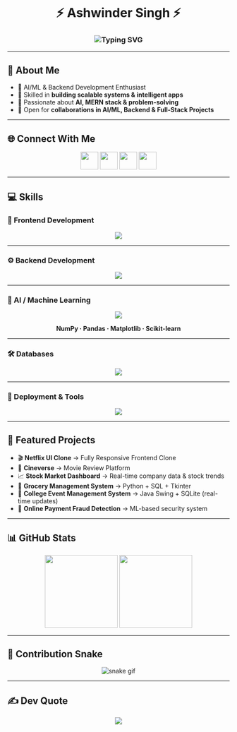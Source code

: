 <h1 align="center">⚡ Ashwinder Singh ⚡</h1>
<h3 align="center">
  <img src="https://readme-typing-svg.demolab.com?font=Fira+Code&size=24&pause=1000&color=00F7FF&center=true&vCenter=true&width=500&lines=AI%2FML+Engineer;Backend+Developer;MERN+Stack+Developer;Creative+Web+Developer" alt="Typing SVG" />
</h3>

---

## 💫 About Me
- 🚀 AI/ML & Backend Development Enthusiast  
- 🧠 Skilled in **building scalable systems & intelligent apps**  
- 🎯 Passionate about **AI, MERN stack & problem-solving**  
- 🤝 Open for **collaborations in AI/ML, Backend & Full-Stack Projects**  

---

## 🌐 Connect With Me
<p align="center">
  <a href="https://www.instagram.com/ashwinder_7/"><img src="https://skillicons.dev/icons?i=instagram" height="40"/></a>
  <a href="mailto:singhashwinder19@gmail.com"><img src="https://skillicons.dev/icons?i=gmail" height="40"/></a>
  <a href="https://www.linkedin.com/"><img src="https://skillicons.dev/icons?i=linkedin" height="40"/></a>
  <a href="https://x.com/"><img src="https://skillicons.dev/icons?i=twitter" height="40"/></a>
</p>

---

## 💻 Skills  

### 🎨 Frontend Development  
<p align="center">
  <img src="https://skillicons.dev/icons?i=html,css,js,react,tailwind,figma,ejs" />
</p>

---

### ⚙️ Backend Development  
<p align="center">
  <img src="https://skillicons.dev/icons?i=nodejs,express,python,flask,django,fastapi,php" />
</p>

---

### 🧠 AI / Machine Learning  
<p align="center">
  <img src="https://skillicons.dev/icons?i=python,tensorflow,pytorch" />
</p>
<p align="center">
  <b>NumPy · Pandas · Matplotlib · Scikit-learn</b>
</p>

---

### 🛠️ Databases  
<p align="center">
  <img src="https://skillicons.dev/icons?i=mysql,mongodb,sqlite" />
</p>

---

### 🚀 Deployment & Tools  
<p align="center">
  <img src="https://skillicons.dev/icons?i=vercel,netlify,render,docker,postman,git,github,linux,vscode" />
</p>

---

## 📂 Featured Projects
- 🎬 **Netflix UI Clone** → Fully Responsive Frontend Clone  
- 🍿 **Cineverse** → Movie Review Platform  
- 📈 **Stock Market Dashboard** → Real-time company data & stock trends  
- 🛒 **Grocery Management System** → Python + SQL + Tkinter  
- 🎉 **College Event Management System** → Java Swing + SQLite (real-time updates)  
- 🔐 **Online Payment Fraud Detection** → ML-based security system  

---

## 📊 GitHub Stats
<p align="center">
  <img src="https://github-readme-stats.vercel.app/api?username=ashwinder-bot&show_icons=true&theme=tokyonight" height="165"/>
  <img src="https://github-readme-streak-stats.herokuapp.com/?user=ashwinder-bot&theme=tokyonight" height="165"/>
</p>

---

## 🐍 Contribution Snake  
<p align="center">
  <img src="https://raw.githubusercontent.com/ashwinder-bot/ashwinder-bot/output/github-contribution-grid-snake.svg" alt="snake gif"/>
</p>

---

## ✍️ Dev Quote  
<p align="center">
  <img src="https://quotes-github-readme.vercel.app/api?type=horizontal&theme=tokyonight"/>
</p>
